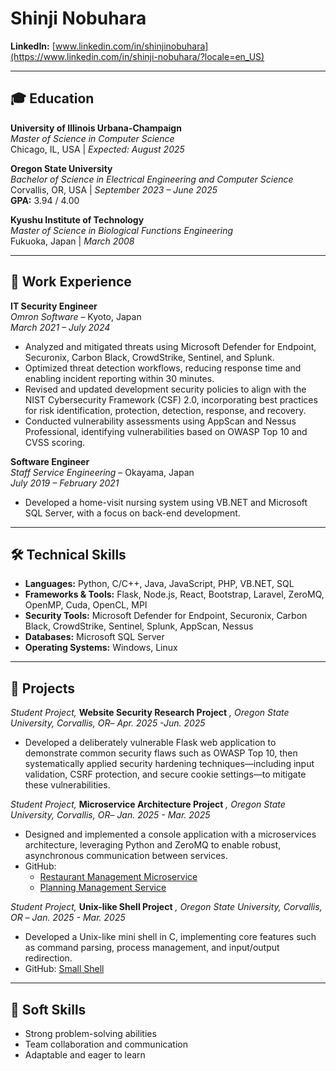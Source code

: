 # Shinji Nobuhara

**LinkedIn:** [www.linkedin.com/in/shinjinobuhara](https://www.linkedin.com/in/shinji-nobuhara/?locale=en_US)  

---

## 🎓 Education

**University of Illinois Urbana-Champaign**  
*Master of Science in Computer Science*  
Chicago, IL, USA | *Expected: August 2025*

**Oregon State University**  
*Bachelor of Science in Electrical Engineering and Computer Science*  
Corvallis, OR, USA | *September 2023 – June 2025*  
**GPA:** 3.94 / 4.00

**Kyushu Institute of Technology**  
*Master of Science in Biological Functions Engineering*  
Fukuoka, Japan | *March 2008*

---

## 💼 Work Experience

**IT Security Engineer**  
*Omron Software* – Kyoto, Japan  
*March 2021 – July 2024*  
- Analyzed and mitigated threats using Microsoft Defender for Endpoint, Securonix, Carbon Black, CrowdStrike, Sentinel, and Splunk.  
- Optimized threat detection workflows, reducing response time and enabling incident reporting within 30 minutes.  
- Revised and updated development security policies to align with the NIST Cybersecurity Framework (CSF) 2.0, incorporating best practices for risk identification, protection, detection, response, and recovery.  
- Conducted vulnerability assessments using AppScan and Nessus Professional, identifying vulnerabilities based on OWASP Top 10 and CVSS scoring.

**Software Engineer**  
*Staff Service Engineering* – Okayama, Japan  
*July 2019 – February 2021*  
- Developed a home-visit nursing system using VB.NET and Microsoft SQL Server, with a focus on back-end development.

---

## 🛠️ Technical Skills

- **Languages:** Python, C/C++, Java, JavaScript, PHP, VB.NET, SQL  
- **Frameworks & Tools:** Flask, Node.js, React, Bootstrap, Laravel, ZeroMQ, OpenMP, Cuda, OpenCL, MPI
- **Security Tools:** Microsoft Defender for Endpoint, Securonix, Carbon Black, CrowdStrike, Sentinel, Splunk, AppScan, Nessus  
- **Databases:** Microsoft SQL Server  
- **Operating Systems:** Windows, Linux

---

## 🧪 Projects

*Student Project,* **Website Security Research Project** *, Oregon State University, Corvallis, OR*– *Apr. 2025 -Jun. 2025*  
- Developed a deliberately vulnerable Flask web application to demonstrate common security flaws such as OWASP Top 10, then systematically applied security hardening techniques—including input validation, CSRF protection, and secure cookie settings—to mitigate these vulnerabilities.  

*Student Project,* **Microservice Architecture Project** *, Oregon State University, Corvallis, OR*– *Jan. 2025 - Mar. 2025*  
- Designed and implemented a console application with a microservices architecture, leveraging Python and ZeroMQ to enable robust, asynchronous communication between services.  
- GitHub:  
  - [Restaurant Management Microservice](https://github.com/nobu1/restaurant_management_microservice)  
  - [Planning Management Service](https://github.com/nobu1/planning_management_service)

*Student Project,* **Unix-like Shell Project** *, Oregon State University, Corvallis, OR* – *Jan. 2025 - Mar. 2025*  
- Developed a Unix-like mini shell in C, implementing core features such as command parsing, process management, and input/output redirection.  
- GitHub: [Small Shell](https://github.com/nobu1/small_shell)

---

## 🌟 Soft Skills

- Strong problem-solving abilities  
- Team collaboration and communication  
- Adaptable and eager to learn
